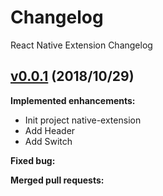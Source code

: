 # Changelog

React Native Extension Changelog


## [v0.0.1](https://github.com/jundat95/native-extension/releases/tag/v0.0.1) (2018/10/29)

**Implemented enhancements:**

- Init project native-extension
- Add Header 
- Add Switch

**Fixed bug:**


**Merged pull requests:**